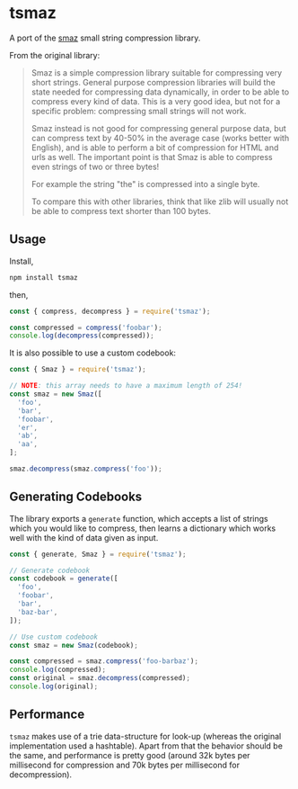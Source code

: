 # tsmaz

A port of the [smaz](https://github.com/antirez/smaz) small string compression library.

From the original library:

> Smaz is a simple compression library suitable for compressing very short
> strings. General purpose compression libraries will build the state needed
> for compressing data dynamically, in order to be able to compress every kind
> of data. This is a very good idea, but not for a specific problem: compressing
> small strings will not work.
>
> Smaz instead is not good for compressing general purpose data, but can compress
> text by 40-50% in the average case (works better with English), and is able to
> perform a bit of compression for HTML and urls as well. The important point is
> that Smaz is able to compress even strings of two or three bytes!
>
> For example the string "the" is compressed into a single byte.
>
> To compare this with other libraries, think that like zlib will usually not be able to compress text shorter than 100 bytes.

## Usage

Install,
```sh
npm install tsmaz
```

then,
```javascript
const { compress, decompress } = require('tsmaz');

const compressed = compress('foobar');
console.log(decompress(compressed));
```

It is also possible to use a custom codebook:
```javascript
const { Smaz } = require('tsmaz');

// NOTE: this array needs to have a maximum length of 254!
const smaz = new Smaz([
  'foo',
  'bar',
  'foobar',
  'er',
  'ab',
  'aa',
];

smaz.decompress(smaz.compress('foo'));
```

## Generating Codebooks

The library exports a `generate` function, which accepts a list of strings which
you would like to compress, then learns a dictionary which works well with the
kind of data given as input.

```javascript
const { generate, Smaz } = require('tsmaz');

// Generate codebook
const codebook = generate([
  'foo',
  'foobar',
  'bar',
  'baz-bar',
]);

// Use custom codebook
const smaz = new Smaz(codebook);

const compressed = smaz.compress('foo-barbaz');
console.log(compressed);
const original = smaz.decompress(compressed);
console.log(original);
```

## Performance

`tsmaz` makes use of a trie data-structure for look-up (whereas the original
implementation used a hashtable). Apart from that the behavior should be the
same, and performance is pretty good (around 32k bytes per millisecond for
compression and 70k bytes per millisecond for decompression).
